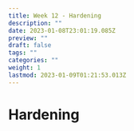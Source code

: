 ```yaml
---
title: Week 12 - Hardening
description: ""
date: 2023-01-08T23:01:19.085Z
preview: ""
draft: false
tags: ""
categories: ""
weight: 1
lastmod: 2023-01-09T01:21:53.013Z
---
```

# Hardening
